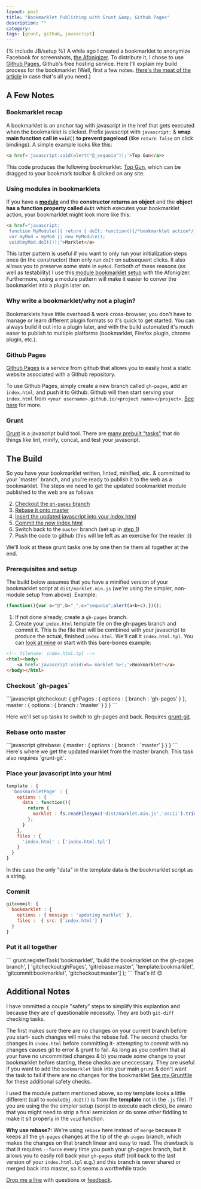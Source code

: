 ```yaml
---
layout: post
title: "Bookmarklet Publishing with Grunt &amp; Github Pages"
description: ""
category:
tags: [grunt, github, javascript]
---
```

{% include JB/setup %}
A while ago I created a bookmarklet to anonymize Facebook for screenshots, [the Afonigizer](http://sequoia.github.io/afonigizer/). To distribute it, I chose to use [Github Pages](http://pages.github.com/), Github's free hosting service.  Here I'll explain my build process for the bookmarklet (Well, first a few notes.  [Here's the meat of the article](#the-build) in case that's all you need.)

## A Few Notes
### Bookmarklet recap
A bookmarklet is an anchor tag with javascript in the href that gets executed when the bookmarklet is clicked.  Prefix javascript with `javascript:` & **wrap main function call in `void()` to prevent pageload** (like `return false` on click bindings).  A simple example looks like this:

```html
<a href='javascript:void(alert("@_sequoia"));'>Top Gun</a>>
```
This code produces the following bookmarklet: <a href='javascript:void(alert("@_sequoia"));'>Top Gun</a>, which can be dragged to your bookmark toolbar & clicked on any site.

### Using modules in bookmarklets
If you have a **[module](http://www.adequatelygood.com/JavaScript-Module-Pattern-In-Depth.html)** and the **constructor returns an object** and the **object has a function property called `doIt`** which executes your bookmarklet action, your bookmarklet might look more like this:

```html
<a href="javascript:
 function MyModule(){ return { doIt: function(){/*bookmarklet action*/} } };
 var myMod = myMod || new MyModule();
 void(myMod.doIt());">Marklet</a>
```
This latter pattern is useful if you want to only run your initialization steps once (in the constructor) then only run `doIt` on subsequent clicks.  It also allows you to preserve some state in `myMod`.  Forboth of these reasons (as well as testability) I use this[ module bookmarklet setup](https://github.com/Sequoia/afonigizer/blob/gh-pages/index.html.tpl) with the Afonigizer.  Furthermore, using a module pattern will make it easier to conver the bookmarklet into a plugin later on.

### Why write a bookmarklet/why not a plugin?
Bookmarklets have little overhead & work cross-browser, you don't have to manage or learn different plugin formats so it's quick to get started.  You can always build it out into a plugin later, and with the build automated it's much easer to publish to multiple platforms (bookmarklet, Firefox plugin, chrome plugin, etc.).

### Github Pages
[Github Pages](http://pages.github.com/) is a service from github that allows you to easily host a static website associated with a Github repository.

To use Github Pages, simply create a new branch called `gh-pages`, add an `index.html`, and push it to Github.  Github will then start serving your `index.html` from `<your username>.github.io/<project name></project>`. [See here](https://help.github.com/categories/20/articles) for more.
### Grunt
[Grunt](http://gruntjs.com/) is a javascript build tool. There are [many prebuilt "tasks"](http://gruntjs.com/plugins) that do things like lint, minify, concat, and test your javascript.

<h2 id="the-build">The Build</h2>
So you have your bookmarklet written, linted, minified, etc. & committed to your `master` branch, and you're ready to publish it to the web as a bookmarklet.  The steps we need to get the updated bookmarklet module published to the web are as follows

2. [Checkout the `gh-pages` branch](#checkout)
3. [Rebase it onto master](#rebase)
4. [Insert the updated javascript into your index.html](#template)
5. [Commit the new index.html](#commit)
6. Switch back to the `master` branch (set up in [step 1](#checkout))
7. Push the code to github (this will be left as an exercise for the reader :))

We'll look at these grunt tasks one by one then tie them all together at the end.

### Prerequisites and setup
The build below assumes that you have a minified version of your bookmarklet script at `dist/marklet.min.js` (we're using the simpler, non-module setup from above). Example:

```javascript
(function(){var a="@",b="_",c="sequoia";alert(a+b+c);})();
```

1. If not done already, create a `gh-pages` branch.
2. Create your `index.html` template file on the gh-pages branch and commit it.  This is the file that will be combined with your javascript to produce the actual, finished `index.html`.  We'll call it `index.html.tpl`. You can [look at mine](https://github.com/Sequoia/afonigizer/blob/gh-pages/index.html.tpl) or start with this bare-bones example:

```html
<!-- filename: index.html.tpl -->
<html><body>
	<a href='javascript:void(<%= marklet %>);'>Bookmarklet!</a>
</body></html>
```

<h3 id="checkout">Checkout `gh-pages`</h3>
```javascript
gitcheckout: {
  ghPages : { options : { branch : 'gh-pages' } },
  master : { options : { branch : 'master' } }
}
```

Here we'll set up tasks to switch to gh-pages and back. Requires [grunt-git](https://npmjs.org/package/grunt-git).

<h3 id="rebase">Rebase onto master</h3>
```javascript
gitrebase: {
  master : { options : { branch : 'master' } }
}
```
Here's where we get the updated marklet from the master branch. This task also requires `grunt-git`.


<h3 id="template">Place your javascript into your html</h3>

```javascript
template : {
  'bookmarkletPage' : {
    options : {
      data : function(){
        return {
          marklet : fs.readFileSync('dist/marklet.min.js','ascii').trim()
        };
      }
    },
    files : {
      'index.html' : ['index.html.tpl']
    }
  }
}
```
In this case the only "data" in the template data is the bookmarklet script as a string.
<h3 id="commit">Commit</h3>

```javascript
gitcommit: {
  bookmarklet : {
    options : { message : 'updating marklet' },
    files :  { src: ['index.html'] }
  }
}
```

<h3 id="bookmarklet-task">Put it all together</h3>
```
grunt.registerTask('bookmarklet', 'build the bookmarklet on the gh-pages branch',
  [ 'gitcheckout:ghPages',
    'gitrebase:master',
    'template:bookmarklet',
    'gitcommit:bookmarklet',
    'gitcheckout:master']
);
```
That's it! 😊

## Additional Notes
I have ommitted a couple "safety" steps to simplify this explantion and because they are of questionable necessity.  They are both `git-diff` checking tasks.

The first makes sure there are no changes on your current branch before you start- such changes will make the rebase fail.  The second checks for changes in `index.html` before committing it- attempting to commit with no changes causes git to error & grunt to fail.  As long as you confirm that a) your have no uncommitted changes & b) you made *some* change to your bookmarklet before starting, these checks are uneccessary.  They are useful if you want to add the `bookmarklet` task into your main `grunt` & don't want the task to fail if there are no changes for the bookmarklet [See my Gruntfile](https://github.com/Sequoia/afonigizer/blob/master/Gruntfile.js) for these additional safety checks.

I used the module pattern mentioned above, so my template looks a little different (call to `moduleObj.doIt()` is from the **template** not in the `.js` file).  If you are using the the simpler setup (script to execute each click), be aware that you might need to strip a final semicolon or do some other fiddling to make it sit properly in the `void` function.

**Why use rebase?:** We're using `rebase` here instead of `merge` because it keeps all the `gh-pages` changes at the tip of the `gh-pages` branch, which makes the changes on that branch linear and easy to read.    The drawback is that it requires `--force` every time you push your gh-pages branch, but it allows you to easily roll back your `gh-pages` stuff (roll back to the last version of your `index.html.tpl` e.g.) and this branch is never shared or merged back into master, so it seems a worthwhile trade. 

[Drop me a line](mailto:sequoia.mcdowell@gmail.com) with questions or [feedback](https://twitter.com/_sequoia).
